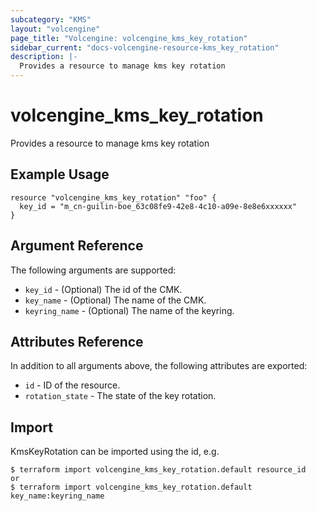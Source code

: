 ```yaml
---
subcategory: "KMS"
layout: "volcengine"
page_title: "Volcengine: volcengine_kms_key_rotation"
sidebar_current: "docs-volcengine-resource-kms_key_rotation"
description: |-
  Provides a resource to manage kms key rotation
---
```

# volcengine_kms_key_rotation
Provides a resource to manage kms key rotation
## Example Usage
```hcl
resource "volcengine_kms_key_rotation" "foo" {
  key_id = "m_cn-guilin-boe_63c08fe9-42e8-4c10-a09e-8e8e6xxxxxx"
}
```
## Argument Reference
The following arguments are supported:
* `key_id` - (Optional) The id of the CMK.
* `key_name` - (Optional) The name of the CMK.
* `keyring_name` - (Optional) The name of the keyring.

## Attributes Reference
In addition to all arguments above, the following attributes are exported:
* `id` - ID of the resource.
* `rotation_state` - The state of the key rotation.


## Import
KmsKeyRotation can be imported using the id, e.g.
```
$ terraform import volcengine_kms_key_rotation.default resource_id
or
$ terraform import volcengine_kms_key_rotation.default key_name:keyring_name
```

